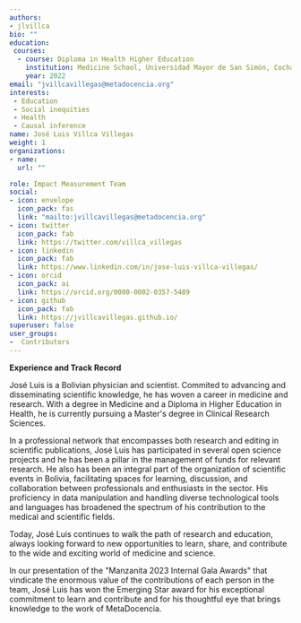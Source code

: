 ```yaml
---
authors:
- jlvillca
bio: ""
education: 
 courses:
  - course: Diploma in Health Higher Education
    institution: Medicine School, Universidad Mayor de San Simón, Cochabamba, Bolivia.
    year: 2022
email: "jvillcavillegas@metadocencia.org"
interests:
 - Education
 - Social inequities
 - Health
 - Causal inference 
name: José Luis Villca Villegas 
weight: 1
organizations:
- name: 
  url: ""

role: Impact Measurement Team
social:
- icon: envelope
  icon_pack: fas
  link: "mailto:jvillcavillegas@metadocencia.org"
- icon: twitter
  icon_pack: fab
  link: https://twitter.com/villca_villegas
- icon: linkedin
  icon_pack: fab
  link: https://www.linkedin.com/in/jose-luis-villca-villegas/
- icon: orcid
  icon_pack: ai
  link: https://orcid.org/0000-0002-0357-5489
- icon: github
  icon_pack: fab
  link: https://jvillcavillegas.github.io/
superuser: false
user_groups:
-  Contributors
---
```


**Experience and Track Record**

José Luis is a Bolivian physician and scientist. Commited to advancing and disseminating scientific knowledge, he has woven a career in medicine and research. With a degree in Medicine and a Diploma in Higher Education in Health, he is currently pursuing a Master's degree in Clinical Research Sciences. 

In a professional network that encompasses both research and editing in scientific publications, José Luis has participated in several open science projects and he has been a pillar in the management of funds for relevant research. He also has been an integral part of the organization of scientific events in Bolivia, facilitating spaces for learning, discussion, and collaboration between professionals and enthusiasts in the sector. His proficiency in data manipulation and handling diverse technological tools and languages has broadened the spectrum of his contribution to the medical and scientific fields. 

Today, José Luis continues to walk the path of research and education, always looking forward to new opportunities to learn, share, and contribute to the wide and exciting world of medicine and science.

In our presentation of the "Manzanita 2023 Internal Gala Awards" that vindicate the enormous value of the contributions of each person in the team, José Luis has won the Emerging Star award for his exceptional commitment to learn and contribute and for his thoughtful eye that brings knowledge to the work of MetaDocencia.

